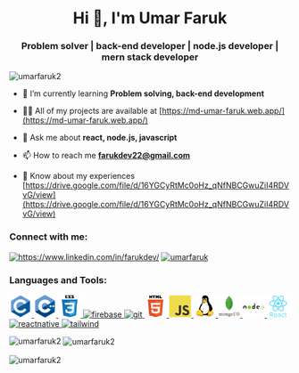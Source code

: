 <h1 align="center">Hi 👋, I'm Umar Faruk</h1>
<h3 align="center">Problem solver | back-end developer | node.js developer | mern stack developer</h3>

<p align="left"> <img src="https://komarev.com/ghpvc/?username=umarfaruk2&label=Profile%20views&color=0e75b6&style=flat" alt="umarfaruk2" /> </p>

- 🌱 I’m currently learning **Problem solving, back-end development**

- 👨‍💻 All of my projects are available at [https://md-umar-faruk.web.app/](https://md-umar-faruk.web.app/)

- 💬 Ask me about **react, node.js, javascript**

- 📫 How to reach me **farukdev22@gmail.com**

- 📄 Know about my experiences [https://drive.google.com/file/d/16YGCyRtMc0oHz_qNfNBCGwuZiI4RDVvG/view](https://drive.google.com/file/d/16YGCyRtMc0oHz_qNfNBCGwuZiI4RDVvG/view)

<h3 align="left">Connect with me:</h3>
<p align="left">
<a href="https://linkedin.com/in/https://www.linkedin.com/in/farukdev/" target="blank"><img align="center" src="https://raw.githubusercontent.com/rahuldkjain/github-profile-readme-generator/master/src/images/icons/Social/linked-in-alt.svg" alt="https://www.linkedin.com/in/farukdev/" height="30" width="40" /></a>
<a href="https://codeforces.com/profile/umarfaruk" target="blank"><img align="center" src="https://raw.githubusercontent.com/rahuldkjain/github-profile-readme-generator/master/src/images/icons/Social/codeforces.svg" alt="umarfaruk" height="30" width="40" /></a>
</p>

<h3 align="left">Languages and Tools:</h3>
<p align="left"> <a href="https://www.cprogramming.com/" target="_blank" rel="noreferrer"> <img src="https://raw.githubusercontent.com/devicons/devicon/master/icons/c/c-original.svg" alt="c" width="40" height="40"/> </a> <a href="https://www.w3schools.com/cpp/" target="_blank" rel="noreferrer"> <img src="https://raw.githubusercontent.com/devicons/devicon/master/icons/cplusplus/cplusplus-original.svg" alt="cplusplus" width="40" height="40"/> </a> <a href="https://www.w3schools.com/css/" target="_blank" rel="noreferrer"> <img src="https://raw.githubusercontent.com/devicons/devicon/master/icons/css3/css3-original-wordmark.svg" alt="css3" width="40" height="40"/> </a> <a href="https://firebase.google.com/" target="_blank" rel="noreferrer"> <img src="https://www.vectorlogo.zone/logos/firebase/firebase-icon.svg" alt="firebase" width="40" height="40"/> </a> <a href="https://git-scm.com/" target="_blank" rel="noreferrer"> <img src="https://www.vectorlogo.zone/logos/git-scm/git-scm-icon.svg" alt="git" width="40" height="40"/> </a> <a href="https://www.w3.org/html/" target="_blank" rel="noreferrer"> <img src="https://raw.githubusercontent.com/devicons/devicon/master/icons/html5/html5-original-wordmark.svg" alt="html5" width="40" height="40"/> </a> <a href="https://developer.mozilla.org/en-US/docs/Web/JavaScript" target="_blank" rel="noreferrer"> <img src="https://raw.githubusercontent.com/devicons/devicon/master/icons/javascript/javascript-original.svg" alt="javascript" width="40" height="40"/> </a> <a href="https://www.linux.org/" target="_blank" rel="noreferrer"> <img src="https://raw.githubusercontent.com/devicons/devicon/master/icons/linux/linux-original.svg" alt="linux" width="40" height="40"/> </a> <a href="https://www.mongodb.com/" target="_blank" rel="noreferrer"> <img src="https://raw.githubusercontent.com/devicons/devicon/master/icons/mongodb/mongodb-original-wordmark.svg" alt="mongodb" width="40" height="40"/> </a> <a href="https://nodejs.org" target="_blank" rel="noreferrer"> <img src="https://raw.githubusercontent.com/devicons/devicon/master/icons/nodejs/nodejs-original-wordmark.svg" alt="nodejs" width="40" height="40"/> </a> <a href="https://reactjs.org/" target="_blank" rel="noreferrer"> <img src="https://raw.githubusercontent.com/devicons/devicon/master/icons/react/react-original-wordmark.svg" alt="react" width="40" height="40"/> </a> <a href="https://reactnative.dev/" target="_blank" rel="noreferrer"> <img src="https://reactnative.dev/img/header_logo.svg" alt="reactnative" width="40" height="40"/> </a> <a href="https://tailwindcss.com/" target="_blank" rel="noreferrer"> <img src="https://www.vectorlogo.zone/logos/tailwindcss/tailwindcss-icon.svg" alt="tailwind" width="40" height="40"/> </a> </p>

<p><img align="left" src="https://github-readme-stats.vercel.app/api/top-langs?username=umarfaruk2&show_icons=true&locale=en&layout=compact" alt="umarfaruk2" /></p>

<p>&nbsp;<img align="center" src="https://github-readme-stats.vercel.app/api?username=umarfaruk2&show_icons=true&locale=en" alt="umarfaruk2" /></p>

<p><img align="center" src="https://github-readme-streak-stats.herokuapp.com/?user=umarfaruk2&" alt="umarfaruk2" /></p>

